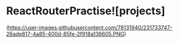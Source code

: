 # ReactRouterPractise![projects]
(https://user-images.githubusercontent.com/78131940/231733747-26ade817-4a85-400d-85fe-2f918a136605.PNG)
